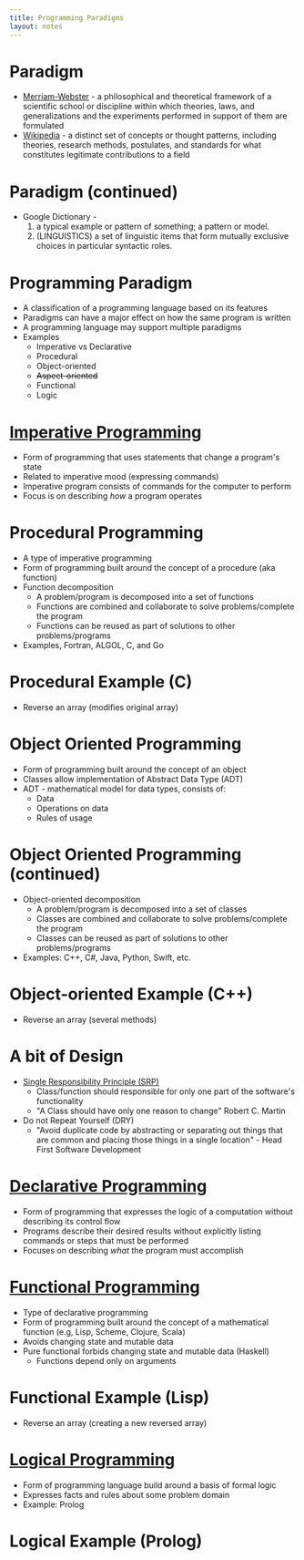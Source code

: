 ```yaml
---
title: Programming Paradigms
layout: notes
---
```


[Merriam-Webster]: https://www.merriam-webster.com/dictionary/paradigm
[Wikipedia]: https://en.wikipedia.org/wiki/Paradigm
[Imperative Programming]: https://en.wikipedia.org/wiki/Imperative_programming
[Single Responsibility Principle (SRP)]: https://en.wikipedia.org/wiki/Single_responsibility_principle
[Declarative Programming]: https://en.wikipedia.org/wiki/Declarative_programming
[Functional Programming]: https://en.wikipedia.org/wiki/Functional_programming
[Logical Programming]: https://en.wikipedia.org/wiki/Logic_programming

# Paradigm
* [Merriam-Webster] - a philosophical and theoretical framework of a scientific school or discipline within which theories, laws, and generalizations and the experiments performed in support of them are formulated
* [Wikipedia] - a distinct set of concepts or thought patterns, including theories, research methods, postulates, and standards for what constitutes legitimate contributions to a field

# Paradigm (continued)
* Google Dictionary - 
	1. a typical example or pattern of something; a pattern or model.
	2. (LINGUISTICS) a set of linguistic items that form mutually exclusive choices in particular syntactic roles.

# Programming Paradigm
* A classification of a programming language based on its features
* Paradigms can have a major effect on how the same program is written
* A programming language may support multiple paradigms
* Examples
	* Imperative vs Declarative
	* Procedural
	* Object-oriented
	* <del>Aspect-oriented</del>
	* Functional
	* Logic

# [Imperative Programming]
* Form of programming that uses statements that change a program's state
* Related to imperative mood (expressing commands)
* Imperative program consists of commands for the computer to perform
* Focus is on describing *how* a program operates

# Procedural Programming
* A type of imperative programming
* Form of programming built around the concept of a procedure (aka function)
* Function decomposition
	* A problem/program is decomposed into a set of functions
	* Functions are combined and collaborate to solve problems/complete the program 
	* Functions can be reused as part of solutions to other problems/programs
* Examples, Fortran, ALGOL,  C, and Go

# Procedural Example (C)
<script src="https://gist.github.com/mjdecker/f4c71e5373c992b91c32feae8b82d551.js?file=reverse.c"></script>
* Reverse an array (modifies original array)

# Object Oriented Programming
* Form of programming built around the concept of an object
* Classes allow implementation of Abstract Data Type (ADT)
* ADT - mathematical model for data types, consists of:
	* Data
	* Operations on data
	* Rules of usage

# Object Oriented Programming (continued)
* Object-oriented decomposition
	* A problem/program is decomposed into a set of classes
	* Classes are combined and collaborate to solve problems/complete the program 
	* Classes can be reused as part of solutions to other problems/programs
 * Examples: C++, C#, Java, Python, Swift, etc.

# Object-oriented Example (C++)
<script src="https://gist.github.com/mjdecker/f4c71e5373c992b91c32feae8b82d551.js?file=reverse.cpp"></script>
* Reverse an array (several methods)

# A bit of Design
* [Single Responsibility Principle (SRP)]
	* Class/function should responsible for only one part of the software's functionality
	* "A Class should have only one reason to change" Robert C. Martin
* Do not Repeat Yourself (DRY) 
	* "Avoid duplicate code by abstracting or separating out things that are common and placing those things in a single location" - Head First Software Development

# [Declarative Programming]
* Form of programming that expresses the logic of a computation without describing its control flow
* Programs describe their desired results without explicitly listing commands or steps that must be performed
* Focuses on describing *what* the program must accomplish

# [Functional Programming]
* Type of declarative programming
* Form of programming built around the concept of a mathematical function (e.g, Lisp, Scheme, Clojure, Scala)
* Avoids changing state and mutable data
* Pure functional forbids changing state and mutable data (Haskell)
	* Functions depend only on arguments

# Functional Example (Lisp)
<script src="https://gist.github.com/mjdecker/f4c71e5373c992b91c32feae8b82d551.js?file=reverse.lisp"></script>
* Reverse an array (creating a new reversed array)

# [Logical Programming]
* Form of programming language build around a basis of formal logic
* Expresses facts and rules about some problem domain
* Example: Prolog

# Logical Example (Prolog)
<script src="https://gist.github.com/mjdecker/f4c71e5373c992b91c32feae8b82d551.js?file=likes.pl"></script>